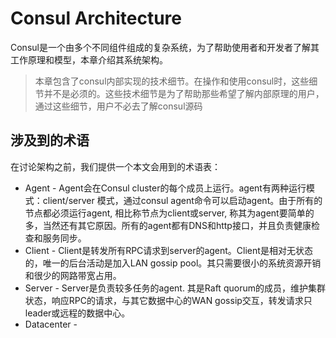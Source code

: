 # Consul Architecture
Consul是一个由多个不同组件组成的复杂系统，为了帮助使用者和开发者了解其工作原理和模型，本章介绍其系统架构。
> 本章包含了consul内部实现的技术细节。在操作和使用consul时，这些细节并不是必须的。这些技术细节是为了帮助那些希望了解内部原理的用户，通过这些细节，用户不必去了解consul源码

## 涉及到的术语
在讨论架构之前，我们提供一个本文会用到的术语表：

- Agent - Agent会在Consul cluster的每个成员上运行。agent有两种运行模式：client/server 模式，通过consul agent命令可以启动agent。由于所有的节点都必须运行agent, 相比称节点为client或server, 称其为agent要简单的多，当然还有其它原因。所有的agent都有DNS和http接口，并且负责健康检查和服务同步。
- Client - Client是转发所有RPC请求到server的agent。Client是相对无状态的，唯一的后台活动是加入LAN gossip pool。其只需要很小的系统资源开销和很少的网路带宽占用。
- Server - Server是负责较多任务的agent. 其是Raft quorum的成员，维护集群状态，响应RPC的请求，与其它数据中心的WAN gossip交互，转发请求只leader或远程的数据中心。
- Datacenter - 

